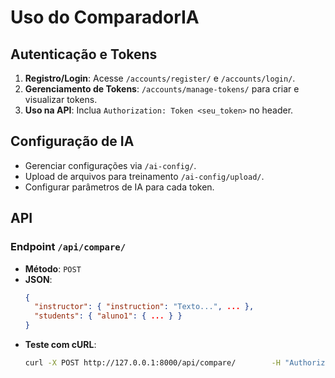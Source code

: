 # Uso do ComparadorIA

## Autenticação e Tokens
1. **Registro/Login**: Acesse `/accounts/register/` e `/accounts/login/`.
2. **Gerenciamento de Tokens**: `/accounts/manage-tokens/` para criar e visualizar tokens.
3. **Uso na API**: Inclua `Authorization: Token <seu_token>` no header.

## Configuração de IA
- Gerenciar configurações via `/ai-config/`.
- Upload de arquivos para treinamento `/ai-config/upload/`.
- Configurar parâmetros de IA para cada token.

## API
### Endpoint `/api/compare/`
- **Método**: `POST`
- **JSON**:
  ```json
  {
    "instructor": { "instruction": "Texto...", ... },
    "students": { "aluno1": { ... } }
  }
  ```
- **Teste com cURL**:
  ```bash
  curl -X POST http://127.0.0.1:8000/api/compare/        -H "Authorization: Token SEU_TOKEN"        -H "Content-Type: application/json"        -d '{ "instructor": { "instruction": "Teste" }, "students": {} }'
  ```
